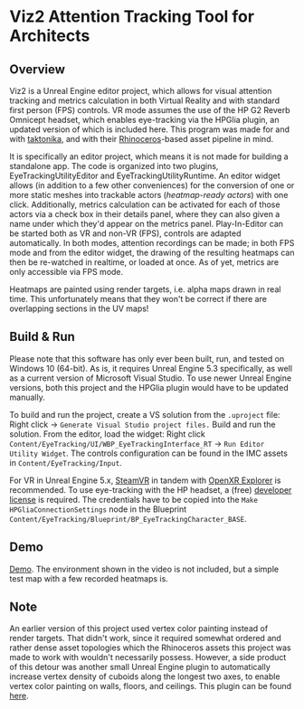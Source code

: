 # Viz2 Attention Tracking Tool for Architects

## Overview

Viz2 is a Unreal Engine editor project, which allows for visual attention tracking and metrics calculation in both Virtual Reality and with standard first person (FPS) controls. VR mode assumes the use of the HP G2 Reverb Omnicept headset, which enables eye-tracking via the HPGlia plugin, an updated version of which is included here.
This program was made for and with [taktonika](https://www.taktonika.com), and with their [Rhinoceros](https://www.rhino3d.com/)-based asset pipeline in mind.

It is specifically an editor project, which means it is not made for building a standalone app. The code is organized into two plugins, EyeTrackingUtilityEditor and EyeTrackingUtilityRuntime.
An editor widget allows (in addition to a few other conveniences) for the conversion of one or more static meshes into trackable actors (*heatmap-ready actors*) with one click. Additionally, metrics calculation can be activated for each of those actors via a check box in their details panel, where they can also given a name under which they'd appear on the metrics panel.
Play-In-Editor can be started both as VR and non-VR (FPS), controls are adapted automatically. In both modes, attention recordings can be made; in both FPS mode and from the editor widget, the drawing of the resulting heatmaps can then be re-watched in realtime, or loaded at once.
As of yet, metrics are only accessible via FPS mode.

Heatmaps are painted using render targets, i.e. alpha maps drawn in real time. This unfortunately means that they won't be correct if there are overlapping sections in the UV maps!

## Build & Run

Please note that this software has only ever been built, run, and tested on Windows 10 (64-bit).
As is, it requires Unreal Engine 5.3 specifically, as well as a current version of Microsoft Visual Studio. To use newer Unreal Engine versions, both this project and the HPGlia plugin would have to be updated manually.

To build and run the project, create a VS solution from the `.uproject` file: Right click -> `Generate Visual Studio project files.`
Build and run the solution. From the editor, load the widget: Right click `Content/EyeTracking/UI/WBP_EyeTrackingInterface_RT` -> `Run Editor Utility Widget`.
The controls configuration can be found in the IMC assets in `Content/EyeTracking/Input`.

For VR in Unreal Engine 5.x, [SteamVR](https://store.steampowered.com/app/250820/SteamVR/) in tandem with [OpenXR Explorer](https://github.com/maluoi/openxr-explorer) is recommended.
To use eye-tracking with the HP headset, a (free) [developer license](https://omnicept-console.hpbp.io) is required. The credentials have to be copied into the `Make HPGliaConnectionSettings` node in the Blueprint `Content/EyeTracking/Blueprint/BP_EyeTrackingCharacter_BASE`.

## Demo

[Demo](https://youtu.be/GPDkiOAOd_M). The environment shown in the video is not included, but a simple test map with a few recorded heatmaps is.

## Note

An earlier version of this project used vertex color painting instead of render targets. That didn't work, since it required somewhat ordered and rather dense asset topologies which the Rhinoceros assets this project was made to work with wouldn't necessarily possess.
However, a side product of this detour was another small Unreal Engine plugin to automatically increase vertex density of cuboids along the longest two axes, to enable vertex color painting on walls, floors, and ceilings.
This plugin can be found [here](https://github.com/sc0000/ue-cuboid-subdivider).

